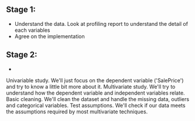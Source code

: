 ## Stage 1: 
- Understand the data. Look at profiling report to understand the detail of each variables
- Agree on the implementation
## Stage 2: 
- 





Univariable study. We'll just focus on the dependent variable ('SalePrice') and try to know a little bit more about it.
Multivariate study. We'll try to understand how the dependent variable and independent variables relate.
Basic cleaning. We'll clean the dataset and handle the missing data, outliers and categorical variables.
Test assumptions. We'll check if our data meets the assumptions required by most multivariate techniques.
